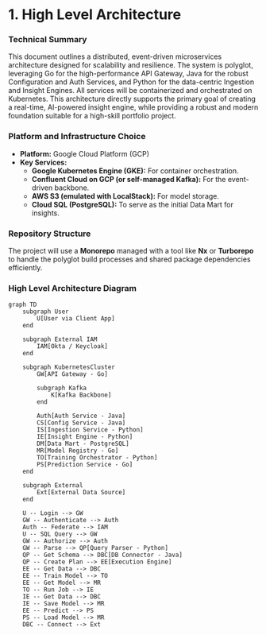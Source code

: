 # 1. High Level Architecture

### Technical Summary
This document outlines a distributed, event-driven microservices architecture designed for scalability and resilience. The system is polyglot, leveraging Go for the high-performance API Gateway, Java for the robust Configuration and Auth Services, and Python for the data-centric Ingestion and Insight Engines. All services will be containerized and orchestrated on Kubernetes. This architecture directly supports the primary goal of creating a real-time, AI-powered insight engine, while providing a robust and modern foundation suitable for a high-skill portfolio project.

### Platform and Infrastructure Choice
* **Platform:** Google Cloud Platform (GCP)
* **Key Services:**
    * **Google Kubernetes Engine (GKE):** For container orchestration.
    * **Confluent Cloud on GCP (or self-managed Kafka):** For the event-driven backbone.
    * **AWS S3 (emulated with LocalStack):** For model storage.
    * **Cloud SQL (PostgreSQL):** To serve as the initial Data Mart for insights.

### Repository Structure
The project will use a **Monorepo** managed with a tool like **Nx** or **Turborepo** to handle the polyglot build processes and shared package dependencies efficiently.

### High Level Architecture Diagram
```mermaid
graph TD
    subgraph User
        U[User via Client App]
    end

    subgraph External IAM
        IAM[Okta / Keycloak]
    end

    subgraph KubernetesCluster
        GW[API Gateway - Go]

        subgraph Kafka
            K[Kafka Backbone]
        end

        Auth[Auth Service - Java]
        CS[Config Service - Java]
        IS[Ingestion Service - Python]
        IE[Insight Engine - Python]
        DM[Data Mart - PostgreSQL]
        MR[Model Registry - Go]
        TO[Training Orchestrator - Python]
        PS[Prediction Service - Go]
    end

    subgraph External
        Ext[External Data Source]
    end
    
    U -- Login --> GW
    GW -- Authenticate --> Auth
    Auth -- Federate --> IAM
    U -- SQL Query --> GW
    GW -- Authorize --> Auth
    GW -- Parse --> QP[Query Parser - Python]
    QP -- Get Schema --> DBC[DB Connector - Java]
    QP -- Create Plan --> EE[Execution Engine]
    EE -- Get Data --> DBC
    EE -- Train Model --> TO
    EE -- Get Model --> MR
    TO -- Run Job --> IE
    IE -- Get Data --> DBC
    IE -- Save Model --> MR
    EE -- Predict --> PS
    PS -- Load Model --> MR
    DBC -- Connect --> Ext